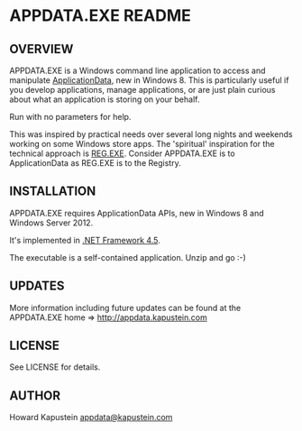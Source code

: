 APPDATA.EXE README
==================

OVERVIEW
--------
APPDATA.EXE is a Windows command line application to access and manipulate [ApplicationData](http://msdn.microsoft.com/library/windows/apps/BR241587), new in Windows 8. This is particularly useful if you develop applications, manage applications, or are just plain curious about what an application is storing on your behalf.

Run with no parameters for help.

This was inspired by practical needs over several long nights and weekends working on some Windows store apps. The 'spiritual' inspiration for the technical approach is [REG.EXE](http://www.microsoft.com/resources/documentation/windows/xp/all/proddocs/en-us/reg.mspx?mfr=true). Consider APPDATA.EXE is to ApplicationData as REG.EXE is to the Registry.


INSTALLATION
------------
APPDATA.EXE requires ApplicationData APIs, new in Windows 8 and Windows Server 2012.

It's implemented in [.NET Framework 4.5](http://msdn.microsoft.com/en-us/library/w0x726c2.aspx).

The executable is a self-contained application. Unzip and go :-)


UPDATES
-------
More information including future updates can be found at the APPDATA.EXE home => <http://appdata.kapustein.com>


LICENSE
-------
See LICENSE for details.


AUTHOR
------
Howard Kapustein
<appdata@kapustein.com>

